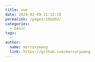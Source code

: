 ```yaml
---
title: vue
date: 2024-02-09 11:32:19
permalink: /pages/19b092/
categories:
  - basic
tags:
  - 
author: 
  name: mercurywang
  link: https://github.com/mercurywang
---
```


